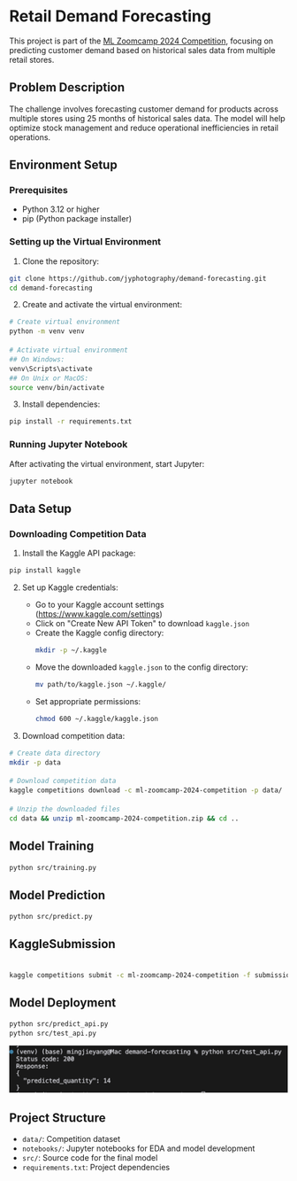 # Retail Demand Forecasting

This project is part of the [ML Zoomcamp 2024 Competition](https://www.kaggle.com/competitions/ml-zoomcamp-2024-competition/overview), focusing on predicting customer demand based on historical sales data from multiple retail stores.

## Problem Description

The challenge involves forecasting customer demand for products across multiple stores using 25 months of historical sales data. The model will help optimize stock management and reduce operational inefficiencies in retail operations.

## Environment Setup

### Prerequisites
- Python 3.12 or higher
- pip (Python package installer)

### Setting up the Virtual Environment

1. Clone the repository:
```bash
git clone https://github.com/jyphotography/demand-forecasting.git
cd demand-forecasting
```

2. Create and activate the virtual environment:
```bash
# Create virtual environment
python -m venv venv

# Activate virtual environment
## On Windows:
venv\Scripts\activate
## On Unix or MacOS:
source venv/bin/activate
```

3. Install dependencies:
```bash
pip install -r requirements.txt
```

### Running Jupyter Notebook
After activating the virtual environment, start Jupyter:
```bash
jupyter notebook
```

## Data Setup

### Downloading Competition Data

1. Install the Kaggle API package:
```bash
pip install kaggle
```

2. Set up Kaggle credentials:
   - Go to your Kaggle account settings (https://www.kaggle.com/settings)
   - Click on "Create New API Token" to download `kaggle.json`
   - Create the Kaggle config directory:
     ```bash
     mkdir -p ~/.kaggle
     ```
   - Move the downloaded `kaggle.json` to the config directory:
     ```bash
     mv path/to/kaggle.json ~/.kaggle/
     ```
   - Set appropriate permissions:
     ```bash
     chmod 600 ~/.kaggle/kaggle.json
     ```

3. Download competition data:
```bash
# Create data directory
mkdir -p data

# Download competition data
kaggle competitions download -c ml-zoomcamp-2024-competition -p data/

# Unzip the downloaded files
cd data && unzip ml-zoomcamp-2024-competition.zip && cd ..
```

## Model Training
```bash
python src/training.py
``` 

## Model Prediction
```bash
python src/predict.py
``` 

## KaggleSubmission
```bash

kaggle competitions submit -c ml-zoomcamp-2024-competition -f submissions/rf_predictions.csv -m "automated predict test"
```

## Model Deployment
```bash
python src/predict_api.py
python src/test_api.py
```
![API response](image.png)

## Project Structure
- `data/`: Competition dataset
- `notebooks/`: Jupyter notebooks for EDA and model development
- `src/`: Source code for the final model
- `requirements.txt`: Project dependencies
